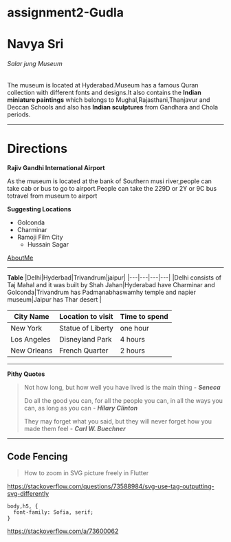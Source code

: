 # assignment2-Gudla
<H1>Navya Sri</H1>
<H6>Salar jung Museum</H6>
<p>The museum is located at Hyderabad.Museum has a famous Quran collection with different fonts and designs.It also contains the <b>Indian miniature paintings</b> which belongs to Mughal,Rajasthani,Thanjavur and Deccan Schools and also has <b>Indian sculptures</b> from Gandhara and Chola periods.
</p>

***

# Directions

**Rajiv Gandhi International Airport**

As the museum is located at the bank of Southern musi river,people can take cab or bus to go to airport.People can take the 229D or 2Y or 9C bus totravel from museum to airport

**Suggesting Locations**
* Golconda
* Charminar
* Ramoji Film City
    * Hussain Sagar

[AboutMe](AboutMe.md)


***
**Table**
|Delhi|Hyderbad|Trivandrum|jaipur|
|---|---|---|---|
|Delhi consists of Taj Mahal and it was built by Shah Jahan|Hyderabad have Charminar and Golconda|Trivandrum has Padmanabhaswamhy temple and napier museum|Jaipur has Thar desert |



|City Name|Location to visit|Time to spend|
|---|---|---|
|New York|Statue of Liberty|one hour|
|Los Angeles|Disneyland Park|4 hours|
|New Orleans|French Quarter|2 hours|

***



**Pithy Quotes**
>Not how long, but how well you have lived is the main thing - ***Seneca***
>
>Do all the good you can, for all the people you can, in all the ways you can, as long as you can - ***Hilary Clinton***
>
>They may forget what you said, but they will never forget how you made them feel - ***Carl W. Buechner***


***
## Code Fencing ##

>How to zoom in SVG picture freely in Flutter

<https://stackoverflow.com/questions/73588984/svg-use-tag-outputting-svg-differently>

```
body,h5, {
  font-family: Sofia, serif;
}
```

<https://stackoverflow.com/a/73600062>
